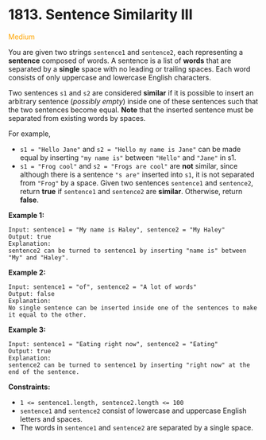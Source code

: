 # 1813. Sentence Similarity III
<span style="color:orange">Medium</span>

You are given two strings `sentence1` and `sentence2`, each representing a **sentence** composed of words. A sentence is a list of **words** that are separated by a **single** space with no leading or trailing spaces. Each word consists of only uppercase and lowercase English characters.

Two sentences `s1` and `s2` are considered **similar** if it is possible to insert an arbitrary sentence (*possibly empty*) inside one of these sentences such that the two sentences become equal. **Note** that the inserted sentence must be separated from existing words by spaces.

For example,
- `s1 = "Hello Jane"` and `s2 = "Hello my name is Jane"` can be made equal by inserting `"my name is"` between `"Hello"` and `"Jane"` in s1.
- `s1 = "Frog cool"` and `s2 = "Frogs are cool"` are **not** similar, since although there is a sentence `"s are"` inserted into `s1`, it is not separated from `"Frog"` by a space.
Given two sentences `sentence1` and `sentence2`, return **true** if `sentence1` and `sentence2` are **similar**. Otherwise, return **false**.


**Example 1:**
```
Input: sentence1 = "My name is Haley", sentence2 = "My Haley"
Output: true
Explanation:
sentence2 can be turned to sentence1 by inserting "name is" between "My" and "Haley".
```
**Example 2:**
```
Input: sentence1 = "of", sentence2 = "A lot of words"
Output: false
Explanation:
No single sentence can be inserted inside one of the sentences to make it equal to the other.
```
**Example 3:**
```
Input: sentence1 = "Eating right now", sentence2 = "Eating"
Output: true
Explanation:
sentence2 can be turned to sentence1 by inserting "right now" at the end of the sentence.
```

**Constraints:**
- `1 <= sentence1.length, sentence2.length <= 100`
- `sentence1` and `sentence2` consist of lowercase and uppercase English letters and spaces.
- The words in `sentence1` and `sentence2` are separated by a single space.
